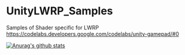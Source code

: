 # UnityLWRP_Samples
Samples of Shader specific for LWRP
https://codelabs.developers.google.com/codelabs/unity-gamepad/#0

[![Anurag's github stats](https://github-readme-stats.vercel.app/api?username=studentutu&count_private=true)](https://github.com/anuraghazra/github-readme-stats)
